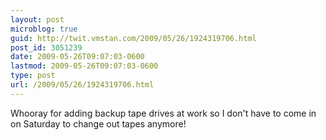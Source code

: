```yaml
---
layout: post
microblog: true
guid: http://twit.vmstan.com/2009/05/26/1924319706.html
post_id: 3051239
date: 2009-05-26T09:07:03-0600
lastmod: 2009-05-26T09:07:03-0600
type: post
url: /2009/05/26/1924319706.html
---
```

Whooray for adding backup tape drives at work so I don't have to come in on Saturday to change out tapes anymore!
